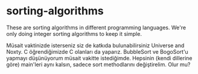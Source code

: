 # sorting-algorithms

These are sorting algorithms in different programming languages.
We're only doing integer sorting algorithms to keep it simple.

Müsait vaktinizde isterseniz siz de katkıda bulunabilirsiniz Universe and Noxty.
C öğrendiğimizde C olanları da yaparız.
BubbleSort ve BogoSort'u yapmayı düşünüyorum müsait vakitte istediğimde.
Hepsinin (kendi dillerine göre) main'leri aynı kalsın, sadece sort methodlarını değiştirelim.
Olur mu?
